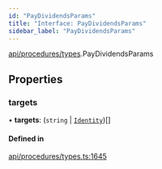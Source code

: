 ```yaml
---
id: "PayDividendsParams"
title: "Interface: PayDividendsParams"
sidebar_label: "PayDividendsParams"
---
```


[api/procedures/types](../../../../../modules/API/Procedures/Types/Types.md).PayDividendsParams

## Properties

### targets

• **targets**: (`string` \| [`Identity`](../../../../../classes/API/Entities/Identity/Identity.md))[]

#### Defined in

[api/procedures/types.ts:1645](https://github.com/PolymeshAssociation/polymesh-sdk/blob/995f17653/src/api/procedures/types.ts#L1645)
